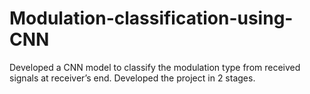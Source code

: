 # Modulation-classification-using-CNN
Developed a CNN model to classify the modulation type from received signals at receiver’s end. Developed the project in 2 stages.
